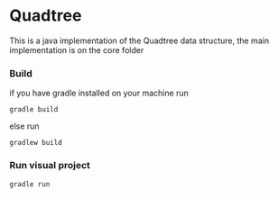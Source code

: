 # Quadtree

This is a java implementation of the Quadtree data structure, the main implementation is on the core folder

### Build
if you have gradle installed on your machine run 

``` gradle build ```

else run 

```gradlew build```

### Run visual project

```gradle run```